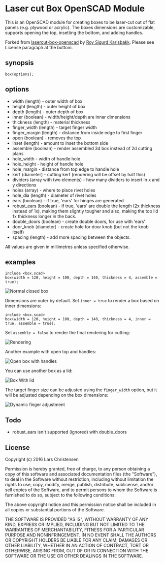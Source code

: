 [comment]: vim:tw=80
# Laser cut Box OpenSCAD Module

This is an OpenSCAD module for creating boxes to be laser-cut out of
flat panels (e.g. plywood or acrylic). The boxes dimensions are
customizable, supports opening the top, insetting the bottom, and
adding handles.

Forked from [lasercut-box-openscad](https://github.com/larsch/lasercut-box-openscad/) by
[Roy Sigurd Karlsbakk](mailto:roy@karlsbakk.net). Please see License paragraph at the bottom.

## synopsis

```
box(options);
```

## options

 * width (length) - outer width of box
 * height (length) - outer height of box
 * depth (length) - outer depth of box
 * inner (boolean) - width/height/depth are inner dimensions
 * thickness (length) - material thickness
 * finger_width (length) - target finger width
 * finger_margin (length) - distance from inside edge to first finger
 * open (boolean) - removes the top
 * inset (length) - amount to inset the bottom side
 * assemble (boolean) - render assembled 3d box instead of 2d cutting plans
 * hole_width - width of handle hole
 * hole_height - height of handle hole
 * hole_margin - distance from top edge to handle hole
 * kerf (diameter) - cutting kerf (rendering will be offset by half this)
 * dividers (array with two elements) - how many dividers to insert in x and y directions
 * holes (array) - where to place rivet holes
 * hole_dia (length) - diameter of rivet holes
 * ears (boolean) - if true, 'ears' for hinges are generated
 * robust_ears (boolean) - if true, 'ears' are double the length (2x thickness
     instead of 1x), making them slightly tougher and also, making the top lid
     1x thickness longer in the back.
 * double_doors (boolean) - create double doors, for use with 'ears'
 * door_knob (diameter) - create hole for door knob (but not the knob itself)
 * spacing (length) - add more spacing between the objects.

All values are given in millimetres unless specified otherwise.

## examples

```scad
include <box.scad>
box(width = 120, height = 100, depth = 140, thickness = 4, assemble = true);
```

![Normal closed box](examples/box_normal.png)

Dimensions are outer by default. Set ```inner = true``` to render a box based on inner dimensions:

```scad
include <box.scad>
box(width = 120, height = 100, depth = 140, thickness = 4, inner = true, assemble = true);
```

Set ```assemble = false``` to render the final rendering for cutting:

![Rendering](examples/box_normal_cut.png)

Another example with open top and handles:

![Open box with handles](examples/box_open_handles.png)

You can use another box as a lid:

![Box With lid](examples/box_with_lid.png)

The target finger size can be adjusted using the ```finger_width``` option, but it will be adjusted depending on the box dimensions:

![Dynamic finger adjustment](anim.gif)

## Todo

 * robust_ears isn't supported (ignored) with double_doors

## License

Copyright (c) 2016 Lars Christensen

Permission is hereby granted, free of charge, to any person obtaining
a copy of this software and associated documentation files (the
"Software"), to deal in the Software without restriction, including
without limitation the rights to use, copy, modify, merge, publish,
distribute, sublicense, and/or sell copies of the Software, and to
permit persons to whom the Software is furnished to do so, subject to
the following conditions:

The above copyright notice and this permission notice shall be
included in all copies or substantial portions of the Software.

THE SOFTWARE IS PROVIDED "AS IS", WITHOUT WARRANTY OF ANY KIND,
EXPRESS OR IMPLIED, INCLUDING BUT NOT LIMITED TO THE WARRANTIES OF
MERCHANTABILITY, FITNESS FOR A PARTICULAR PURPOSE AND
NONINFRINGEMENT. IN NO EVENT SHALL THE AUTHORS OR COPYRIGHT HOLDERS BE
LIABLE FOR ANY CLAIM, DAMAGES OR OTHER LIABILITY, WHETHER IN AN ACTION
OF CONTRACT, TORT OR OTHERWISE, ARISING FROM, OUT OF OR IN CONNECTION
WITH THE SOFTWARE OR THE USE OR OTHER DEALINGS IN THE SOFTWARE.

